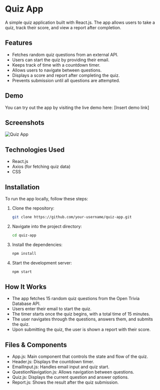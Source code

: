 # Quiz App

A simple quiz application built with React.js. The app allows users to take a quiz, track their score, and view a report after completion.

## Features

- Fetches random quiz questions from an external API.
- Users can start the quiz by providing their email.
- Keeps track of time with a countdown timer.
- Allows users to navigate between questions.
- Displays a score and report after completing the quiz.
- Prevents submission until all questions are attempted.

## Demo

You can try out the app by visiting the live demo here: [Insert demo link]

## Screenshots

![Quiz App](link_to_screenshot.png)

## Technologies Used

- React.js
- Axios (for fetching quiz data)
- CSS

## Installation

To run the app locally, follow these steps:

1. Clone the repository:
   ```bash
   git clone https://github.com/your-username/quiz-app.git
   ```
2. Navigate into the project directory:
   ```bash
   cd quiz-app
   ```
3. Install the dependencies:
   ```bash
   npm install
   ```
4. Start the development server:
   ```bash
   npm start
   ```

## How It Works
- The app fetches 15 random quiz questions from the Open Trivia Database API.
- Users enter their email to start the quiz.
- The timer starts once the quiz begins, with a total time of 15 minutes.
- The user navigates through the questions, answers them, and submits the quiz.
- Upon submitting the quiz, the user is shown a report with their score.

## Files & Components

- App.js: Main component that controls the state and flow of the quiz.
- Header.js: Displays the countdown timer.
- EmailInput.js: Handles email input and quiz start.
- QuestionNavigation.js: Allows navigation between questions.
- Quiz.js: Displays the current question and answer options.
- Report.js: Shows the result after the quiz submission.
